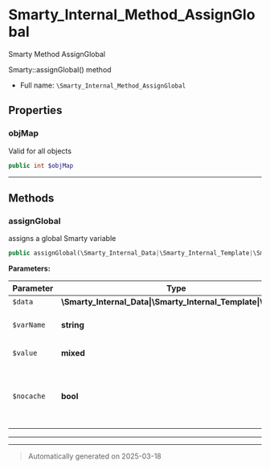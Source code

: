 
# Smarty_Internal_Method_AssignGlobal

Smarty Method AssignGlobal

Smarty::assignGlobal() method

* Full name: `\Smarty_Internal_Method_AssignGlobal`



## Properties


### objMap

Valid for all objects

```php
public int $objMap
```






***

## Methods


### assignGlobal

assigns a global Smarty variable

```php
public assignGlobal(\Smarty_Internal_Data|\Smarty_Internal_Template|\Smarty $data, string $varName, mixed $value = null, bool $nocache = false): \Smarty_Internal_Data|\Smarty_Internal_Template|\Smarty
```








**Parameters:**

| Parameter | Type | Description |
|-----------|------|-------------|
| `$data` | **\Smarty_Internal_Data&#124;\Smarty_Internal_Template&#124;\Smarty** |  |
| `$varName` | **string** | the global variable name |
| `$value` | **mixed** | the value to assign |
| `$nocache` | **bool** | if true any output of this variable will<br />be not cached |





***


***
> Automatically generated on 2025-03-18
